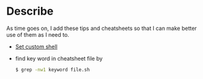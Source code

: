 # Describe
As time goes on, I add these tips and cheatsheets so that I can make better use of them as I need to.

- [Set custom shell](shell/README.md)

- find key word in cheatsheet file by
    ```sh
    $ grep -nw1 keyword file.sh
    ```